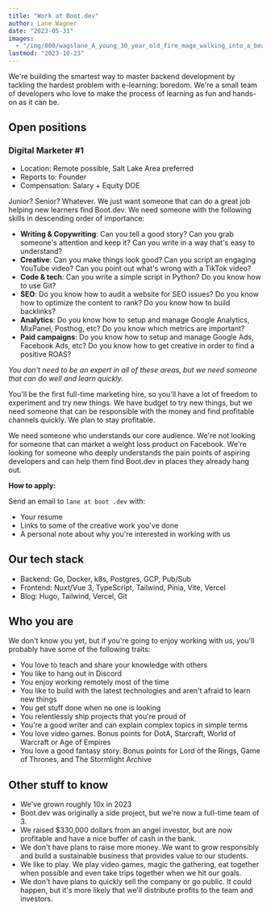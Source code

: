 ```yaml
---
title: "Work at Boot.dev"
author: Lane Wagner
date: "2023-05-31"
images:
  - "/img/800/wagslane_A_young_30_year_old_fire_mage_walking_into_a_beautiful_85f9ac70-080d-4515-8183-d7e649fa4690.png.webp"
lastmod: "2023-10-23"
---
```


We're building the smartest way to master backend development by tackling the hardest problem with e-learning: boredom.  We're a small team of developers who love to make the process of learning as fun and hands-on as it can be.

## Open positions

### Digital Marketer #1

* Location: Remote possible, Salt Lake Area preferred
* Reports to: Founder
* Compensation: Salary + Equity DOE

Junior? Senior? Whatever. We just want someone that can do a great job helping new learners find Boot.dev. We need someone with the following skills in descending order of importance:

* **Writing & Copywriting**: Can you tell a good story? Can you grab someone's attention and keep it? Can you write in a way that's easy to understand?
* **Creative**: Can you make things look good? Can you script an engaging YouTube video? Can you point out what's wrong with a TikTok video?
* **Code & tech**: Can you write a simple script in Python? Do you know how to use Git?
* **SEO**: Do you know how to audit a website for SEO issues? Do you know how to optimize the content to rank? Do you know how to build backlinks?
* **Analytics**: Do you know how to setup and manage Google Analytics, MixPanel, Posthog, etc? Do you know which metrics are important?
* **Paid campaigns**: Do you know how to setup and manage Google Ads, Facebook Ads, etc? Do you know how to get creative in order to find a positive ROAS?

*You don't need to be an expert in all of these areas, but we need someone that can do well and learn quickly.*

You'll be the first full-time marketing hire, so you'll have a lot of freedom to experiment and try new things. We have budget to try new things, but we need someone that can be responsible with the money and find profitable channels quickly. We plan to stay profitable.

We need someone who understands our core audience. We're not looking for someone that can market a weight loss product on Facebook. We're looking for someone who deeply understands the pain points of aspiring developers and can help them find Boot.dev in places they already hang out.

**How to apply:**

Send an email to `lane at boot .dev` with:

* Your resume
* Links to some of the creative work you've done
* A personal note about why you're interested in working with us

## Our tech stack

* Backend: Go, Docker, k8s, Postgres, GCP, Pub/Sub
* Frontend: Nuxt/Vue 3, TypeScript, Tailwind, Pinia, Vite, Vercel
* Blog: Hugo, Tailwind, Vercel, Git

## Who you are

We don't know you yet, but if you're going to enjoy working with us, you'll probably have some of the following traits:

* You love to teach and share your knowledge with others
* You like to hang out in Discord
* You enjoy working remotely most of the time
* You like to build with the latest technologies and aren't afraid to learn new things
* You get stuff done when no one is looking
* You relentlessly ship projects that you're proud of
* You're a good writer and can explain complex topics in simple terms
* You love video games. Bonus points for DotA, Starcraft, World of Warcraft or Age of Empires
* You love a good fantasy story. Bonus points for Lord of the Rings, Game of Thrones, and The Stormlight Archive

## Other stuff to know

* We've grown roughly 10x in 2023
* Boot.dev was originally a side project, but we're now a full-time team of 3.
* We raised $330,000 dollars from an angel investor, but are now profitable and have a nice buffer of cash in the bank.
* We don't have plans to raise more money. We want to grow responsibly and build a sustainable business that provides value to our students.
* We like to play. We play video games, magic the gathering, eat together when possible and even take trips together when we hit our goals.
* We don't have plans to quickly sell the company or go public. It could happen, but it's more likely that we'll distribute profits to the team and investors.
